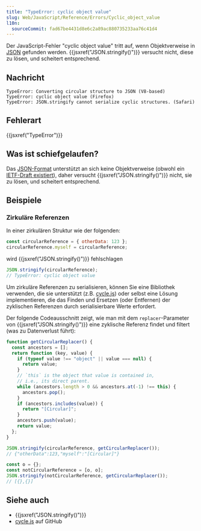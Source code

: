 ```yaml
---
title: "TypeError: cyclic object value"
slug: Web/JavaScript/Reference/Errors/Cyclic_object_value
l10n:
  sourceCommit: fad67be4431d8e6c2a89ac880735233aa76c41d4
---
```


Der JavaScript-Fehler "cyclic object value" tritt auf, wenn Objektverweise in [JSON](https://www.json.org/) gefunden werden. {{jsxref("JSON.stringify()")}} versucht nicht, diese zu lösen, und scheitert entsprechend.

## Nachricht

```plain
TypeError: Converting circular structure to JSON (V8-based)
TypeError: cyclic object value (Firefox)
TypeError: JSON.stringify cannot serialize cyclic structures. (Safari)
```

## Fehlerart

{{jsxref("TypeError")}}

## Was ist schiefgelaufen?

Das [JSON-Format](https://www.json.org/) unterstützt an sich keine Objektverweise (obwohl ein [IETF-Draft existiert](https://datatracker.ietf.org/doc/html/draft-pbryan-zyp-json-ref-03)), daher versucht {{jsxref("JSON.stringify()")}} nicht, sie zu lösen, und scheitert entsprechend.

## Beispiele

### Zirkuläre Referenzen

In einer zirkulären Struktur wie der folgenden:

```js
const circularReference = { otherData: 123 };
circularReference.myself = circularReference;
```

wird {{jsxref("JSON.stringify()")}} fehlschlagen

```js example-bad
JSON.stringify(circularReference);
// TypeError: cyclic object value
```

Um zirkuläre Referenzen zu serialisieren, können Sie eine Bibliothek verwenden, die sie unterstützt (z.B. [cycle.js](https://github.com/douglascrockford/JSON-js/blob/master/cycle.js)) oder selbst eine Lösung implementieren, die das Finden und Ersetzen (oder Entfernen) der zyklischen Referenzen durch serialisierbare Werte erfordert.

Der folgende Codeausschnitt zeigt, wie man mit dem `replacer`-Parameter von {{jsxref("JSON.stringify()")}} eine zyklische Referenz findet und filtert (was zu Datenverlust führt):

```js
function getCircularReplacer() {
  const ancestors = [];
  return function (key, value) {
    if (typeof value !== "object" || value === null) {
      return value;
    }
    // `this` is the object that value is contained in,
    // i.e., its direct parent.
    while (ancestors.length > 0 && ancestors.at(-1) !== this) {
      ancestors.pop();
    }
    if (ancestors.includes(value)) {
      return "[Circular]";
    }
    ancestors.push(value);
    return value;
  };
}

JSON.stringify(circularReference, getCircularReplacer());
// {"otherData":123,"myself":"[Circular]"}

const o = {};
const notCircularReference = [o, o];
JSON.stringify(notCircularReference, getCircularReplacer());
// [{},{}]
```

## Siehe auch

- {{jsxref("JSON.stringify()")}}
- [cycle.js](https://github.com/douglascrockford/JSON-js/blob/master/cycle.js) auf GitHub
